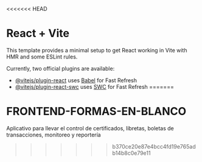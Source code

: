 <<<<<<< HEAD
# React + Vite

This template provides a minimal setup to get React working in Vite with HMR and some ESLint rules.

Currently, two official plugins are available:

- [@vitejs/plugin-react](https://github.com/vitejs/vite-plugin-react/blob/main/packages/plugin-react/README.md) uses [Babel](https://babeljs.io/) for Fast Refresh
- [@vitejs/plugin-react-swc](https://github.com/vitejs/vite-plugin-react-swc) uses [SWC](https://swc.rs/) for Fast Refresh
=======
# FRONTEND-FORMAS-EN-BLANCO
Aplicativo para llevar el control de certificados, libretas, boletas de transacciones, monitoreo y reportería
>>>>>>> b370ce20e87e4bcc4fd19e765adb14b8c0e79e11
